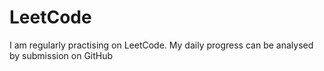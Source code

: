 # LeetCode
I am regularly practising on LeetCode. My daily progress can be analysed by submission on GitHub
